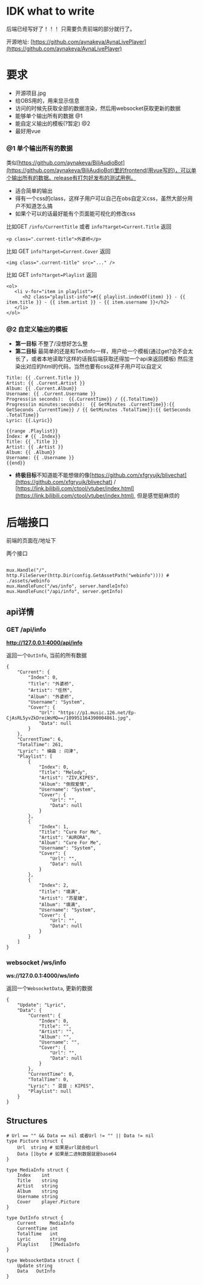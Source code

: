 # IDK what to write

后端已经写好了！！！
只需要负责前端的部分就行了。

开源地址: [https://github.com/aynakeya/AynaLivePlayer](https://github.com/aynakeya/AynaLivePlayer)


# 要求

- 开源项目.jpg
- 给OBS用的，用来显示信息
- 访问的时候先获取全部的数据渲染，然后用websocket获取更新的数据
- 能够单个输出所有的数据 @1
- 能自定义输出的模板(?暂定) @2
- 最好用vue

### @1 单个输出所有的数据

类似[https://github.com/aynakeya/BiliAudioBot](https://github.com/aynakeya/BiliAudioBot)里的frontend(用vue写的)，可以单个输出所有的数据。release有打包好发布的测试用例。

- 适合简单的输出
- 得有一个css的class，这样子用户可以自己在obs自定义css，虽然大部分用户不知道怎么搞
- 如果个可以的话最好能有个页面能可视化的修改css

比如GET `/info/CurrentTitle` 或者 `info?target=Current.Title` 返回
```
<p class=".current-title">外婆桥</p>
```

比如 GET  `info?target=Current.Cover` 返回
```
<img class=".current-title" src="..." />
```

比如 GET  `info?target=Playlist` 返回
```
<ol>
   <li v-for="item in playlist">
      <h2 class="playlist-info">#{{ playlist.indexOf(item) }} - {{ item.title }} - {{ item.artist }} - {{ item.username }}</h2>
   </li>
</ol>
```

### @2 自定义输出的模板

- **第一目标** 不整了/没想好怎么整
- **第二目标** 最简单的还是和TextInfo一样，用户给一个模板(通过get?会不会太长了，或者本地读取?这样的话我后端获取还得加一个api来返回模板) 然后渲染出对应的html的代码，当然也要有css这样子用户可以自定义
```
Title: {{ .Current.Title }}
Artist: {{ .Current.Artist }}
Album: {{ .Current.Album}}
Username: {{ .Current.Username }}
Progress(in seconds):  {{.CurrentTime}} / {{.TotalTime}}
Progress(in minutes:seconds):  {{ GetMinutes .CurrentTime}}:{{ GetSeconds .CurrentTime}} / {{ GetMinutes .TotalTime}}:{{ GetSeconds .TotalTime}}
Lyric: {{.Lyric}}

{{range .Playlist}}
Index: # {{ .Index}}
Title: {{ .Title }}
Artist: {{ .Artist }}
Album: {{ .Album}}
Username: {{ .Username }}
{{end}}
```
- **终极目标**不知道能不能想做的像[https://github.com/xfgryujk/blivechat](https://github.com/xfgryujk/blivechat) / [https://link.bilibili.com/ctool/vtuber/index.html](https://link.bilibili.com/ctool/vtuber/index.html), 但是感觉挺麻烦的


# 后端接口


前端的页面在/地址下

两个接口

```

mux.Handle("/", http.FileServer(http.Dir(config.GetAssetPath("webinfo")))) # ./assets/webinfo
mux.HandleFunc("/ws/info", server.handleInfo)
mux.HandleFunc("/api/info", server.getInfo)

```


## api详情


### GET /api/info 

**http://127.0.0.1:4000/api/info**

返回一个`OutInfo`, 当前的所有数据

```
{
    "Current": {
        "Index": 0,
        "Title": "外婆桥",
        "Artist": "任然",
        "Album": "外婆桥",
        "Username": "System",
        "Cover": {
            "Url": "https://p1.music.126.net/Ep-CjAsRL5yvZkDreiWsMQ==/109951164390004861.jpg",
            "Data": null
        }
    },
    "CurrentTime": 6,
    "TotalTime": 261,
    "Lyric": " 编曲 : 闫津",
    "Playlist": [
        {
            "Index": 0,
            "Title": "Melody",
            "Artist": "ZIV,KIPES",
            "Album": "倒叙爱情",
            "Username": "System",
            "Cover": {
                "Url": "",
                "Data": null
            }
        },
        {
            "Index": 1,
            "Title": "Cure For Me",
            "Artist": "AURORA",
            "Album": "Cure For Me",
            "Username": "System",
            "Cover": {
                "Url": "",
                "Data": null
            }
        },
        {
            "Index": 2,
            "Title": "填满",
            "Artist": "苏星婕",
            "Album": "填满",
            "Username": "System",
            "Cover": {
                "Url": "",
                "Data": null
            }
        }
    ]
}
```

###  websocket /ws/info

**ws://127.0.0.1:4000/ws/info**

返回一个`WebsocketData`, 更新的数据

```
{
    "Update": "Lyric",
    "Data": {
        "Current": {
            "Index": 0,
            "Title": "",
            "Artist": "",
            "Album": "",
            "Username": "",
            "Cover": {
                "Url": "",
                "Data": null
            }
        },
        "CurrentTime": 0,
        "TotalTime": 0,
        "Lyric": " 混音 : KIPES",
        "Playlist": null
    }
}
```



## Structures

```
# Url == "" && Data == nil 或者Url != "" || Data != nil 
type Picture struct {
	Url  string # 如果是url就会给url
	Data []byte # 如果是二进制数据就是base64
}

type MediaInfo struct {
	Index    int
	Title    string
	Artist   string
	Album    string
	Username string
	Cover    player.Picture
}

type OutInfo struct {
	Current     MediaInfo
	CurrentTime int
	TotalTime   int
	Lyric       string
	Playlist    []MediaInfo
}

type WebsocketData struct {
	Update string
	Data   OutInfo
}
```